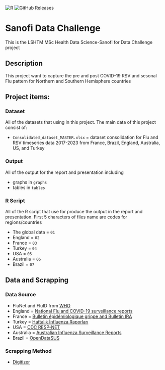 ![R](https://img.shields.io/badge/r-%23276DC3.svg?style=for-the-badge&logo=r&logoColor=white)
![GitHub Releases](https://img.shields.io/badge/available-syntax-blue)


# Sanofi Data Challenge

This is the LSHTM MSc Health Data Science-Sanofi for Data Challenge project

## Description
This project want to capture the pre and post COVID-19 RSV and sesonal Flu pattern for Northern and Southern Hemisphere countries 

## Project items:
### Dataset
All of the datasets that using in this project. The main data of this project consist of:
- `Consolidated_dataset_MASTER.xlsx` = dataset consolidation for Flu and RSV timeseries data 2017-2023 from France, Brazil, England, Australia, US, and Turkey

### Output
All of the output for the report and presentation including 
- graphs in `graphs`
- tables in `tables` 

### R Script
All of the R script that use for produce the output in the report and presentation. First 5 characters of files name are codes for regions/countries 
- The global data =  `01`
- England = `02`
- France = `03`
- Turkey = `04`
- USA = `05`
- Australia = `06`
- Brazil = `07`

## Data and Scrapping
### Data Source
- FluNet and FluID from [WHO](https://www.who.int/teams/global-influenza-programme/surveillance-and-monitoring/influenza-surveillance-outputs)
- England = [National Flu and COVID-19 surveillance reports](https://www.gov.uk/government/collections/weekly-national-flu-reports)
- France = [Bulletin épidémiologique grippe and Bulletin IRA](https://www.santepubliquefrance.fr)
- Turkey = [Haftalık İnfluenza Raporları ](https://grip.saglik.gov.tr/tr/haftalik-influenza-raporu)
- USA = [CDC RESP-NET](https://www.cdc.gov/surveillance/resp-net/dashboard.html)
- Australia = [Australian Influenza Surveillance Reports ](https://www.health.gov.au/resources/collections/australian-influenza-surveillance-reports-2023)
- Brazil = [OpenDataSUS](https://opendatasus.saude.gov.br)

### Scrapping Method
- [Digitizer](https://apps.automeris.io/wpd/)




